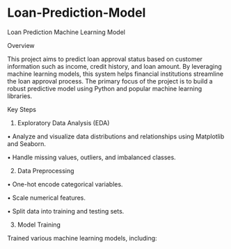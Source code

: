 # Loan-Prediction-Model

Loan Prediction Machine Learning Model

Overview

This project aims to predict loan approval status based on customer information such as income, credit history, and loan amount. By leveraging machine learning models, this system helps financial institutions streamline the loan approval process. The primary focus of the project is to build a robust predictive model using Python and popular machine learning libraries.

Key Steps

1. Exploratory Data Analysis (EDA)
	
 •	Analyze and visualize data distributions and relationships using Matplotlib and Seaborn.
	
 •	Handle missing values, outliers, and imbalanced classes.

2. Data Preprocessing
	
 •	One-hot encode categorical variables.
	
 •	Scale numerical features.
	
 •	Split data into training and testing sets.

3. Model Training

Trained various machine learning models, including:
